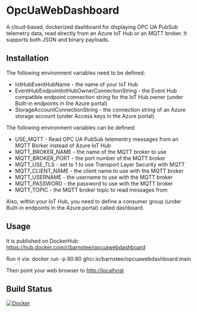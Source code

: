 # OpcUaWebDashboard
A cloud-based, dockerized dashboard for displaying OPC UA PubSub telemetry data, read directly from an Azure IoT Hub or an MQTT broker. It supports both JSON and binary payloads.

## Installation

The following environment variables need to be defined:

* IotHubEventHubName - the name of your IoT Hub
* EventHubEndpointIotHubOwnerConnectionString - the Event Hub compatible endpoint connection string for the IoT Hub owner (under Built-in endpoints in the Azure portal)
* StorageAccountConnectionString - the connection string of an Azure storage account (under Access keys in the Azure portal)

The following environment variables can be defined:

* USE_MQTT - Read OPC UA PubSub telementry messages from an MQTT Borker instead of Azure IoT Hub
* MQTT_BROKER_NAME - the name of the MQTT broker to use
* MQTT_BROKER_PORT - the port number of the MQTT broker
* MQTT_USE_TLS - set to 1 to use Transport Layer Security with MQTT
* MQTT_CLIENT_NAME - the client name to use with the MQTT broker
* MQTT_USERNAME - the username to use with the MQTT broker
* MQTT_PASSWORD - the password to use with the MQTT broker
* MQTT_TOPIC - the MQTT broker topic to read messages from

Also, within your IoT Hub, you need to define a consumer group (under Built-in endpoints in the Azure portal) called dashboard.

## Usage

It is published on DockerHub: https://hub.docker.com/r/barnstee/opcuawebdashboard

Run it via: docker run -p 80:80 ghcr.io/barnstee/opcuawebdashboard:main

Then point your web browser to <http://localhost>





## Build Status

[![Docker](https://github.com/barnstee/OpcUaWebDashboard/actions/workflows/docker-publish.yml/badge.svg)](https://github.com/barnstee/OpcUaWebDashboard/actions/workflows/docker-publish.yml)

